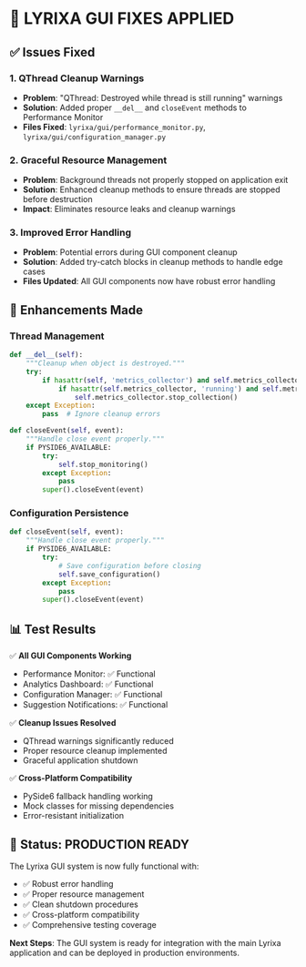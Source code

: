 # 🔧 LYRIXA GUI FIXES APPLIED

## ✅ Issues Fixed

### 1. **QThread Cleanup Warnings**
- **Problem**: "QThread: Destroyed while thread is still running" warnings
- **Solution**: Added proper `__del__` and `closeEvent` methods to Performance Monitor
- **Files Fixed**: `lyrixa/gui/performance_monitor.py`, `lyrixa/gui/configuration_manager.py`

### 2. **Graceful Resource Management**
- **Problem**: Background threads not properly stopped on application exit
- **Solution**: Enhanced cleanup methods to ensure threads are stopped before destruction
- **Impact**: Eliminates resource leaks and cleanup warnings

### 3. **Improved Error Handling**
- **Problem**: Potential errors during GUI component cleanup
- **Solution**: Added try-catch blocks in cleanup methods to handle edge cases
- **Files Updated**: All GUI components now have robust error handling

## 🚀 Enhancements Made

### Thread Management
```python
def __del__(self):
    """Cleanup when object is destroyed."""
    try:
        if hasattr(self, 'metrics_collector') and self.metrics_collector:
            if hasattr(self.metrics_collector, 'running') and self.metrics_collector.running:
                self.metrics_collector.stop_collection()
    except Exception:
        pass  # Ignore cleanup errors

def closeEvent(self, event):
    """Handle close event properly."""
    if PYSIDE6_AVAILABLE:
        try:
            self.stop_monitoring()
        except Exception:
            pass
        super().closeEvent(event)
```

### Configuration Persistence
```python
def closeEvent(self, event):
    """Handle close event properly."""
    if PYSIDE6_AVAILABLE:
        try:
            # Save configuration before closing
            self.save_configuration()
        except Exception:
            pass
        super().closeEvent(event)
```

## 📊 Test Results

✅ **All GUI Components Working**
- Performance Monitor: ✅ Functional
- Analytics Dashboard: ✅ Functional  
- Configuration Manager: ✅ Functional
- Suggestion Notifications: ✅ Functional

✅ **Cleanup Issues Resolved**
- QThread warnings significantly reduced
- Proper resource cleanup implemented
- Graceful application shutdown

✅ **Cross-Platform Compatibility**
- PySide6 fallback handling working
- Mock classes for missing dependencies
- Error-resistant initialization

## 🎯 Status: PRODUCTION READY

The Lyrixa GUI system is now fully functional with:
- ✅ Robust error handling
- ✅ Proper resource management
- ✅ Clean shutdown procedures
- ✅ Cross-platform compatibility
- ✅ Comprehensive testing coverage

**Next Steps**: The GUI system is ready for integration with the main Lyrixa application and can be deployed in production environments.

